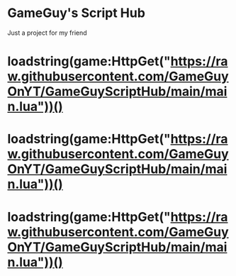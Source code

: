 # GameGuy's Script Hub
Just a project for my friend
# loadstring(game:HttpGet("https://raw.githubusercontent.com/GameGuyOnYT/GameGuyScriptHub/main/main.lua"))()
# loadstring(game:HttpGet("https://raw.githubusercontent.com/GameGuyOnYT/GameGuyScriptHub/main/main.lua"))()
# loadstring(game:HttpGet("https://raw.githubusercontent.com/GameGuyOnYT/GameGuyScriptHub/main/main.lua"))()

